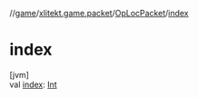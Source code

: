 //[game](../../../index.md)/[xlitekt.game.packet](../index.md)/[OpLocPacket](index.md)/[index](--index--.md)

# index

[jvm]\
val [index](--index--.md): [Int](https://kotlinlang.org/api/latest/jvm/stdlib/kotlin/-int/index.html)
